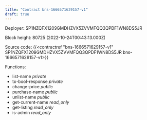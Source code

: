 ```yaml
---
title: "Contract bns-1666571629157-v1"
draft: true
---
```

Deployer: SP1NZQFX1209GMDHZVX5ZVVMFQQ3QPDF1WN8DS5JR


 



Block height: 80725 (2022-10-24T00:43:13.000Z)

Source code: {{<contractref "bns-1666571629157-v1" SP1NZQFX1209GMDHZVX5ZVVMFQQ3QPDF1WN8DS5JR bns-1666571629157-v1>}}

Functions:

* list-name _private_
* to-bool-response _private_
* change-price _public_
* purchase-name _public_
* unlist-name _public_
* get-current-name _read_only_
* get-listing _read_only_
* is-admin _read_only_
